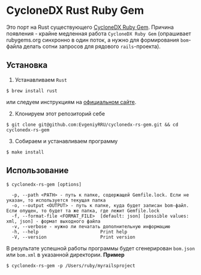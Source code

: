 # CycloneDX Rust Ruby Gem

Это порт на Rust существующего [CycloneDX Ruby Gem](https://github.com/CycloneDX/cyclonedx-ruby-gem/tree/master). Причина появления - крайне медленная работа `CycloneDX Ruby Gem` (опрашивает rubygems.org синхронно в один поток, а нужно для формирования `bom`-файла делать сотни запросов для рядового `rails`-проекта).

## Установка
1. Устанавливаем `Rust`
```shell
$ brew install rust
```
или следуем инструкциям на [официальном сайте](https://www.rust-lang.org/tools/install).

2. Клонируем этот репозиторий себе
```
$ git clone git@github.com:EvgeniyRRU/cyclonedx-rs-gem.git && cd cyclonedx-rs-gem
```
3. Собираем и устанавливаем программу
```
$ make install
```
## Использование
```shell
$ cyclonedx-rs-gem [options]

```
```
  -p, --path <PATH> - путь к папке, содержащей Gemfile.lock. Если не указан, то используется текущая папка
  -o, --output <OUTPUT> - путь к папке, куда будет записан bom-файл. Если опущен, то будет та же папка, где лежит Gemfile.lock
  -f, --format-file <FORMAT_FILE>  [default: json] [possible values: xml, json] - формат выходного файла
  -v, --verbose - нужно ли печатать дополнительную информацию
  -h, --help                       Print help
  -V, --version                    Print version
```
В результате успешной работы программы будет сгенерирован `bom.json` или `bom.xml` в указанной директории.
**Пример**
```shell
$ cyclonedx-rs-gem -p /Users/ruby/myrailsproject
```
